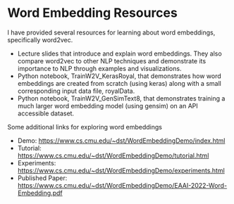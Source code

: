 # Word Embedding Resources
I have provided several resources for learning about word embeddings, specifically word2vec.

* Lecture slides that introduce and explain word embeddings. They also compare word2vec to other NLP techniques and demonstrate its importance to NLP through examples and visualizations.
* Python notebook, TrainW2V_KerasRoyal, that demonstrates how word embeddings are created from scratch (using keras) along with a small corresponding input data file, royalData.
* Python notebook, TrainW2V_GenSimText8, that demonstrates training a much larger word embedding model (using gensim) on an API accessible dataset.

Some additional links for exploring word embeddings
* Demo: https://www.cs.cmu.edu/~dst/WordEmbeddingDemo/index.html
* Tutorial: https://www.cs.cmu.edu/~dst/WordEmbeddingDemo/tutorial.html
* Experiments: https://www.cs.cmu.edu/~dst/WordEmbeddingDemo/experiments.html
* Published Paper: https://www.cs.cmu.edu/~dst/WordEmbeddingDemo/EAAI-2022-Word-Embedding.pdf
